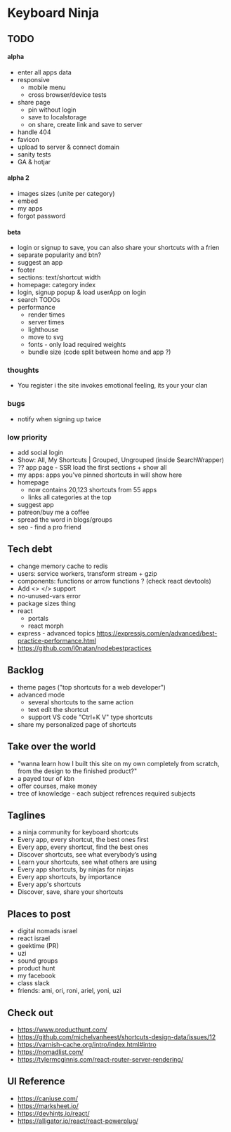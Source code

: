 # Keyboard Ninja

## TODO

#### alpha

- enter all apps data
- responsive
  - mobile menu
  - cross browser/device tests
- share page
  - pin without login
  - save to localstorage
  - on share, create link and save to server
- handle 404
- favicon
- upload to server & connect domain
- sanity tests
- GA & hotjar

#### alpha 2
- images sizes (unite per category)
- embed
- my apps
- forgot password

#### beta

- login or signup to save, you can also share your shortcuts with a frien
- separate popularity and btn?
- suggest an app
- footer
- sections: text/shortcut width
- homepage: category index
- login, signup popup & load userApp on login
- search TODOs
- performance
  - render times
  - server times
  - lighthouse
  - move to svg
  - fonts - only load required weights
  - bundle size (code split between home and app ?)

### thoughts

- You register i the site invokes emotional feeling, its your your clan

### bugs

- notify when signing up twice

### low priority

- add social login
- Show: All, My Shortcuts | Grouped, Ungrouped (inside SearchWrapper)
- ?? app page - SSR load the first sections + show all
- my apps: apps you've pinned shortcuts in will show here
- homepage
  - now contains 20,123 shortcuts from 55 apps
  - links all categories at the top
- suggest app
- patreon/buy me a coffee
- spread the word in blogs/groups
- seo - find a pro friend

## Tech debt

- change memory cache to redis
- users: service workers, transform stream + gzip
- components: functions or arrow functions ? (check react devtools)
- Add <> </> support
- no-unused-vars error
- package sizes thing
- react
  - portals
  - react morph
- express - advanced topics https://expressjs.com/en/advanced/best-practice-performance.html
- https://github.com/i0natan/nodebestpractices

## Backlog

- theme pages ("top shortcuts for a web developer")
- advanced mode
  - several shortcuts to the same action
  - text edit the shortcut
  - support VS code "Ctrl+K V" type shortcuts
- share my personalized page of shortcuts

## Take over the world

- "wanna learn how I built this site on my own completely from scratch, from the design to the finished product?"
- a payed tour of kbn
- offer courses, make money
- tree of knowledge - each subject refrences required subjects

## Taglines

- a ninja community for keyboard shortcuts
- Every app, every shortcut, the best ones first
- Every app, every shortcut, find the best ones
- Discover shortcuts, see what everybody’s using
- Learn your shortcuts, see what others are using
- Every app shortcuts, by ninjas for ninjas
- Every app shortcuts, by importance
- Every app's shortcuts
- Discover, save, share your shortcuts

## Places to post

- digital nomads israel
- react israel
- geektime (PR)
- uzi
- sound groups
- product hunt
- my facebook
- class slack
- friends: ami, ori, roni, ariel, yoni, uzi

## Check out

- https://www.producthunt.com/
- https://github.com/michelvanheest/shortcuts-design-data/issues/12
- https://varnish-cache.org/intro/index.html#intro
- https://nomadlist.com/
- https://tylermcginnis.com/react-router-server-rendering/

## UI Reference

- https://caniuse.com/
- https://marksheet.io/
- https://devhints.io/react/
- https://alligator.io/react/react-powerplug/
